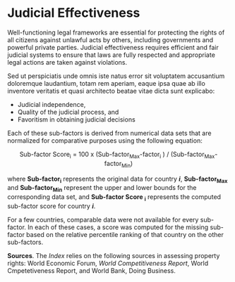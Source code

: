 # Judicial Effectiveness

Well-functioning legal frameworks are essential for protecting the rights of all citizens against unlawful acts by others, including governments and powerful private parties. Judicial effectiveness requires efficient and fair judicial systems to ensure that laws are fully respected and appropriate legal actions are taken against violations.

Sed ut perspiciatis unde omnis iste natus error sit voluptatem accusantium doloremque laudantium, totam rem aperiam, eaque ipsa quae ab illo inventore veritatis et quasi architecto beatae vitae dicta sunt explicabo:

- Judicial independence,
- Quality of the judicial process, and
- Favoritism in obtaining judicial decisions

Each of these sub-factors is derived from numerical data sets that are normalized for comparative purposes using the following equation:

<p align="center">
    Sub-factor Score<sub>i</sub> = 100 x (Sub-factor<sub>Max</sub>-factor<sub>i</sub> ) / (Sub-factor<sub>Max</sub>-factor<sub>Min</sub>)</p>


where **Sub-factor<sub>i</sub>** represents the original data for country ***i***, **Sub-factor<sub>Max</sub>** and **Sub-factor<sub>Min</sub>** represent the upper and lower bounds for the corresponding data set, and **Sub-factor Score <sub>i</sub>** represents the computed sub-factor score for country ***i***.

For a few countries, comparable data were not available for every sub-factor. In each of these cases, a score was computed for the missing sub-factor based on the relative percentile ranking of that country on the other sub-factors.

**Sources**. The *Index* relies on the following sources in assessing property rights: World Economic Forum, *World Competitiveness Report*, World Cmpetetiveness Report, and World Bank, Doing Business.
